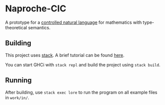 # Naproche-CIC

A prototype for a [controlled natural language](https://en.wikipedia.org/wiki/Controlled_natural_language)
for mathematics with type-theoretical semantics.

## Building

This project uses [stack](http://haskellstack.org/).
A brief tutorial can be found [here](https://seanhess.github.io/2015/08/04/practical-haskell-getting-started.html).

You can start GHCi with `stack repl` and build the project using `stack build`.

## Running

After building, use `stack exec lore` to run the program on all example files in `work/in/`.
